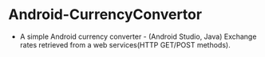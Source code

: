 # Android-CurrencyConvertor
- A simple Android currency converter - (Android Studio, Java) Exchange rates retrieved from a web services(HTTP GET/POST methods).
